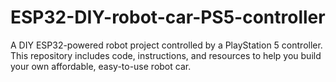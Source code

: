# ESP32-DIY-robot-car-PS5-controller
A DIY ESP32-powered robot project controlled by a PlayStation 5 controller. This repository includes code, instructions, and resources to help you build your own affordable, easy-to-use robot car.
